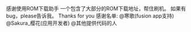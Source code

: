 感谢使用ROM下载助手
一个包含了大部分的ROM下载地址，帮住刷机。
如果有bug，please告诉我。
Thanks for you
感谢名单:
@寒歌(fusion app支持)
@Sakura_樱花(应用开发者)
@其他提供代码的人
